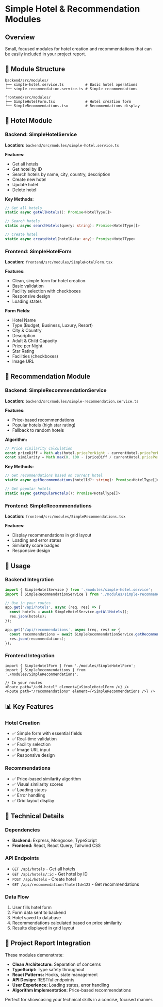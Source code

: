 # Simple Hotel & Recommendation Modules

## Overview
Small, focused modules for hotel creation and recommendations that can be easily included in your project report.

## 📁 Module Structure

```
backend/src/modules/
├── simple-hotel.service.ts          # Basic hotel operations
└── simple-recommendation.service.ts # Simple recommendations

frontend/src/modules/
├── SimpleHotelForm.tsx              # Hotel creation form
└── SimpleRecommendations.tsx        # Recommendations display
```

## 🏨 Hotel Module

### Backend: SimpleHotelService

**Location:** `backend/src/modules/simple-hotel.service.ts`

**Features:**
- Get all hotels
- Get hotel by ID
- Search hotels by name, city, country, description
- Create new hotel
- Update hotel
- Delete hotel

**Key Methods:**
```typescript
// Get all hotels
static async getAllHotels(): Promise<HotelType[]>

// Search hotels
static async searchHotels(query: string): Promise<HotelType[]>

// Create hotel
static async createHotel(hotelData: any): Promise<HotelType>
```

### Frontend: SimpleHotelForm

**Location:** `frontend/src/modules/SimpleHotelForm.tsx`

**Features:**
- Clean, simple form for hotel creation
- Basic validation
- Facility selection with checkboxes
- Responsive design
- Loading states

**Form Fields:**
- Hotel Name
- Type (Budget, Business, Luxury, Resort)
- City & Country
- Description
- Adult & Child Capacity
- Price per Night
- Star Rating
- Facilities (checkboxes)
- Image URL

## 🎯 Recommendation Module

### Backend: SimpleRecommendationService

**Location:** `backend/src/modules/simple-recommendation.service.ts`

**Features:**
- Price-based recommendations
- Popular hotels (high star rating)
- Fallback to random hotels

**Algorithm:**
```typescript
// Price similarity calculation
const priceDiff = Math.abs(hotel.pricePerNight - currentHotel.pricePerNight);
const similarity = Math.max(0, 100 - (priceDiff / currentHotel.pricePerNight * 100));
```

**Key Methods:**
```typescript
// Get recommendations based on current hotel
static async getRecommendations(hotelId?: string): Promise<HotelType[]>

// Get popular hotels
static async getPopularHotels(): Promise<HotelType[]>
```

### Frontend: SimpleRecommendations

**Location:** `frontend/src/modules/SimpleRecommendations.tsx`

**Features:**
- Display recommendations in grid layout
- Loading and error states
- Similarity score badges
- Responsive design

## 🚀 Usage

### Backend Integration
```typescript
import { SimpleHotelService } from './modules/simple-hotel.service';
import { SimpleRecommendationService } from './modules/simple-recommendation.service';

// Use in your routes
app.get('/api/hotels', async (req, res) => {
  const hotels = await SimpleHotelService.getAllHotels();
  res.json(hotels);
});

app.get('/api/recommendations', async (req, res) => {
  const recommendations = await SimpleRecommendationService.getRecommendations(req.query.hotelId);
  res.json(recommendations);
});
```

### Frontend Integration
```tsx
import { SimpleHotelForm } from './modules/SimpleHotelForm';
import { SimpleRecommendations } from './modules/SimpleRecommendations';

// In your routes
<Route path="/add-hotel" element={<SimpleHotelForm />} />
<Route path="/recommendations" element={<SimpleRecommendations />} />
```

## 📊 Key Features

### Hotel Creation
- ✅ Simple form with essential fields
- ✅ Real-time validation
- ✅ Facility selection
- ✅ Image URL input
- ✅ Responsive design

### Recommendations
- ✅ Price-based similarity algorithm
- ✅ Visual similarity scores
- ✅ Loading states
- ✅ Error handling
- ✅ Grid layout display

## 🔧 Technical Details

### Dependencies
- **Backend:** Express, Mongoose, TypeScript
- **Frontend:** React, React Query, Tailwind CSS

### API Endpoints
- `GET /api/hotels` - Get all hotels
- `GET /api/hotels/:id` - Get hotel by ID
- `POST /api/hotels` - Create hotel
- `GET /api/recommendations?hotelId=123` - Get recommendations

### Data Flow
1. User fills hotel form
2. Form data sent to backend
3. Hotel saved to database
4. Recommendations calculated based on price similarity
5. Results displayed in grid layout

## 📝 Project Report Integration

These modules demonstrate:
- **Clean Architecture:** Separation of concerns
- **TypeScript:** Type safety throughout
- **React Patterns:** Hooks, state management
- **API Design:** RESTful endpoints
- **User Experience:** Loading states, error handling
- **Algorithm Implementation:** Price-based recommendations

Perfect for showcasing your technical skills in a concise, focused manner. 